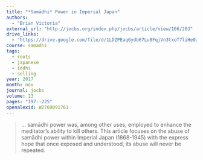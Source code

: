 ```yaml
---
title: "*Samādhi* Power in Imperial Japan"
authors:
  - "Brian Victoria"
external_url: "http://jocbs.org/index.php/jocbs/article/view/166/203"
drive_links:
  - "https://drive.google.com/file/d/1LDZPEaqGydb67Lu8FqjVn3txoT7liHe0/view?usp=drivesdk"
course: samadhi
tags:
  - roots
  - japanese
  - iddhi
  - selling
year: 2017
month: nov
journal: jocbs
volume: 13
pages: "197--225"
openalexid: W2769091761
---
```


> … samādhi power was, among other uses, employed to enhance the meditator’s ability to kill others.
> This article focuses on the abuse of samādhi power within Imperial Japan (1868-1945) with the express hope that once exposed and understood, its abuse will never be repeated.

